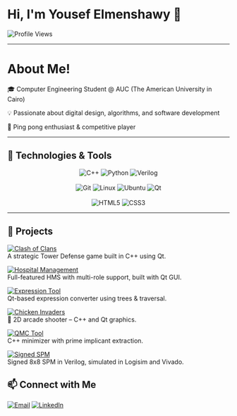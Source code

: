 # Hi, I'm Yousef Elmenshawy 👋  
![Profile Views](https://komarev.com/ghpvc/?username=YousefElmenshawy&color=blue)

---

# About Me!
🎓 Computer Engineering Student @ AUC (The American University in Cairo)

💡 Passionate about digital design, algorithms, and software development  

🏓 Ping pong enthusiast & competitive player  

---

## 🔧 Technologies & Tools

<div align="center">

  <!-- Programming Languages -->
  <img src="https://img.shields.io/badge/C++-00599C?logo=c%2B%2B&logoColor=white&style=flat" alt="C++">
  <img src="https://img.shields.io/badge/Python-3776AB?logo=python&logoColor=white&style=flat" alt="Python">
  <img src="https://img.shields.io/badge/Verilog-000000?logo=verilog&logoColor=white&style=flat" alt="Verilog">

  <br />  
  <br />  

  <!-- Tools and OS -->
  <img src="https://img.shields.io/badge/Git-F05032?logo=git&logoColor=white&style=flat" alt="Git">
  <img src="https://img.shields.io/badge/Linux-FCC624?logo=linux&logoColor=black&style=flat" alt="Linux">
  <img src="https://img.shields.io/badge/Ubuntu-E95420?logo=ubuntu&logoColor=white&style=flat" alt="Ubuntu">
  <img src="https://img.shields.io/badge/Qt-41CD52?logo=qt&logoColor=white&style=flat" alt="Qt">

  <br  />  
  <br  /> 

  <!-- Web Technologies -->
  <img src="https://img.shields.io/badge/HTML5-E34F26?logo=html5&logoColor=white&style=flat" alt="HTML5">
  <img src="https://img.shields.io/badge/CSS3-1572B6?logo=css3&logoColor=white&style=flat" alt="CSS3">

</div>

---


## 💼 Projects

<div>

[![Clash of Clans](https://img.shields.io/badge/Clash--of--Clans--Sim-FF4136?style=for-the-badge&logo=gamepad&logoColor=white)](https://github.com/YousefElmenshawy/Mini-Clash-Of-Clans_-Milestone-2.git)  
A strategic Tower Defense game built in C++ using Qt.

[![Hospital Management](https://img.shields.io/badge/Hospital--Management--System-28a745?style=for-the-badge&logo=github&logoColor=white)](https://github.com/moazelshafey/HMS_CSLab.git)  
Full-featured HMS with multi-role support, built with Qt GUI.

[![Expression Tool](https://img.shields.io/badge/Postfix--Infix--Prefix--Tool-6f42c1?style=for-the-badge&logo=calculator&logoColor=white)](https://github.com/YousefElmenshawy/ADS_Postfix---Infix---Prefix-Conversions-.git)  
Qt-based expression converter using trees & traversal.

[![Chicken Invaders](https://img.shields.io/badge/Chicken--Invaders--Game-FB8C00?style=for-the-badge&logo=godot-engine&logoColor=white)](https://github.com/YousefElmenshawy/chicken-Invaders-Mini-Game.git)  
🚀 2D arcade shooter – C++ and Qt graphics.

[![QMC Tool](https://img.shields.io/badge/Quine--McCluskey--Simulator-007ACC?style=for-the-badge&logo=c%2B%2B&logoColor=white)](https://github.com/YousefElmenshawy/QuineMcCluskey_Simulator.git)  
C++ minimizer with prime implicant extraction.

[![Signed SPM](https://img.shields.io/badge/Sequential--Multiplier--FPGA-800000?style=for-the-badge&logo=xilinx&logoColor=white)](https://github.com/hassanashr/SignedSPM.git)  
Signed 8x8 SPM in Verilog, simulated in Logisim and Vivado.

</div>


## 📫 Connect with Me
[![Email](https://img.icons8.com/color/50/000000/gmail-new.png)](mailto:yousefelmenshawi@aucegypt.edu)
[![LinkedIn](https://img.icons8.com/color/50/000000/linkedin.png)](http://linkedin.com/in/yousef-ibrahim-elmenshawy-18ab22336)



